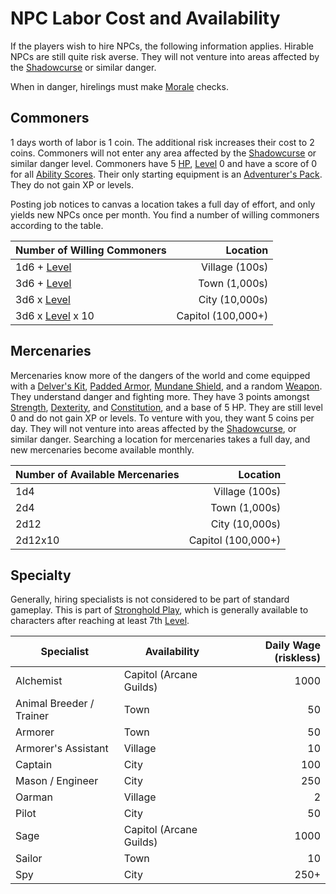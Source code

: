 # NPC Labor Cost and Availability

If the players wish to hire NPCs, the following information applies. Hirable NPCs are still quite risk averse. They will not venture into areas affected by the [Shadowcurse](../../Hazards/Shadowcurse.md) or similar danger.

When in danger, hirelings must make [Morale](../Morale.md) checks.

## Commoners

1 days worth of labor is 1 coin. The additional risk increases their cost to 2 coins. Commoners will not enter any area affected by the [Shadowcurse](../../Hazards/Shadowcurse.md) or similar danger level. Commoners have 5 [HP](../../../Player%20Characters/Derived%20Statistics/Health%20Points.md), [Level](../../../Player%20Characters/Derived%20Statistics/Level.md) 0 and have a score of 0 for all [Ability Scores](../../../Player%20Characters/Abilities/Ability%20Scores.md). Their only starting equipment is an [Adventurer's Pack](../../../Items%20and%20Gear/Gear/100%20Coins/Adventurer's%20Pack.md). They do not gain XP or levels.

Posting job notices to canvas a location takes a full day of effort, and only yields new NPCs once per month. You find a number of willing commoners according to the table.

| Number of Willing Commoners                                              |           Location |
| ------------------------------------------------------------------------ | -----------------: |
| 1d6 + [Level](../../../Player%20Characters/Derived%20Statistics/Level.md)      |     Village (100s) |
| 3d6 + [Level](../../../Player%20Characters/Derived%20Statistics/Level.md)      |      Town (1,000s) |
| 3d6 x [Level](../../../Player%20Characters/Derived%20Statistics/Level.md)      |     City (10,000s) |
| 3d6 x [Level](../../../Player%20Characters/Derived%20Statistics/Level.md) x 10 | Capitol (100,000+) |

## Mercenaries

Mercenaries know more of the dangers of the world and come equipped with a [Delver's Kit](../../../Items%20and%20Gear/Gear/Delver's%20Kit.md), [Padded Armor](../../../Items%20and%20Gear/Armor/Mundane%20Armor/Padded%20Armor.md), [Mundane Shield](../../../Items%20and%20Gear/Armor/Mundane%20Armor/Mundane%20Shield.md), and a random [Weapon](../../../Items%20and%20Gear/Weapons/Weapons.md). They understand danger and fighting more. They have 3 points amongst [Strength](../../../Player%20Characters/Abilities/Strength.md), [Dexterity](../../../Player%20Characters/Abilities/Dexterity.md), and [Constitution](../../../Player%20Characters/Abilities/Constitution.md), and a base of 5 HP. They are still level 0 and do not gain XP or levels. To venture with you, they want 5 coins per day. They will not venture into areas affected by the [Shadowcurse](../../Hazards/Shadowcurse.md), or similar danger. Searching a location for mercenaries takes a full day, and new mercenaries become available monthly.

| Number of Available Mercenaries |           Location |
| ------------------------------- | -----------------: |
| 1d4                             |     Village (100s) |
| 2d4                             |      Town (1,000s) |
| 2d12                            |     City (10,000s) |
| 2d12x10                         | Capitol (100,000+) |

## Specialty

Generally, hiring specialists is not considered to be part of standard gameplay. This is part of [Stronghold Play](Stronghold%20Play.md), which is generally available to characters after reaching at least 7th [Level](../../../Player%20Characters/Derived%20Statistics/Level.md).

| Specialist               | Availability            | Daily Wage (riskless) |
| ------------------------ | ----------------------- | --------------------: |
| Alchemist                | Capitol (Arcane Guilds) |                  1000 |
| Animal Breeder / Trainer | Town                    |                    50 |
| Armorer                  | Town                    |                    50 |
| Armorer's Assistant      | Village                 |                    10 |
| Captain                  | City                    |                   100 |
| Mason / Engineer         | City                    |                   250 |
| Oarman                   | Village                 |                     2 |
| Pilot                    | City                    |                    50 |
| Sage                     | Capitol (Arcane Guilds) |                  1000 |
| Sailor                   | Town                    |                    10 |
| Spy                      | City                    |                  250+ |
